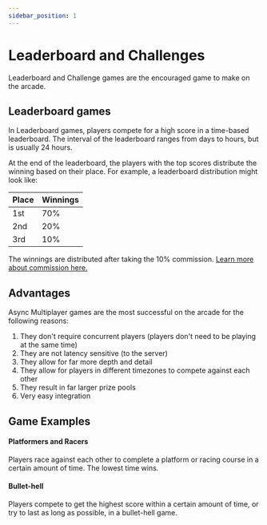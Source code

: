 ```yaml
---
sidebar_position: 1
---
```


# Leaderboard and Challenges

Leaderboard and Challenge games are the encouraged game to make on the arcade.

## Leaderboard games

In Leaderboard games, players compete for a high score in a time-based leaderboard. The interval of the leaderboard ranges from days to hours, but is usually 24 hours.

At the end of the leaderboard, the players with the top scores distribute the winning based on their place. For example, a leaderboard distribution might look like:

| Place | Winnings |
| ----------- | ----------- |
| 1st | 70% |
| 2nd | 20% |
| 3rd | 10% |

The winnings are distributed after taking the 10% commission. [Learn more about commission here.](/docs/commission)

## Advantages

Async Multiplayer games are the most successful on the arcade for the following reasons:

1. They don't require concurrent players (players don't need to be playing at the same time)
2. They are not latency sensitive (to the server)
3. They allow for far more depth and detail
4. They allow for players in different timezones to compete against each other
5. They result in far larger prize pools
6. Very easy integration

## Game Examples

#### Platformers and Racers

Players race against each other to complete a platform or racing course in a certain amount of time. The lowest time wins.

#### Bullet-hell

Players compete to get the highest score within a certain amount of time, or try to last as long as possible, in a bullet-hell game.
